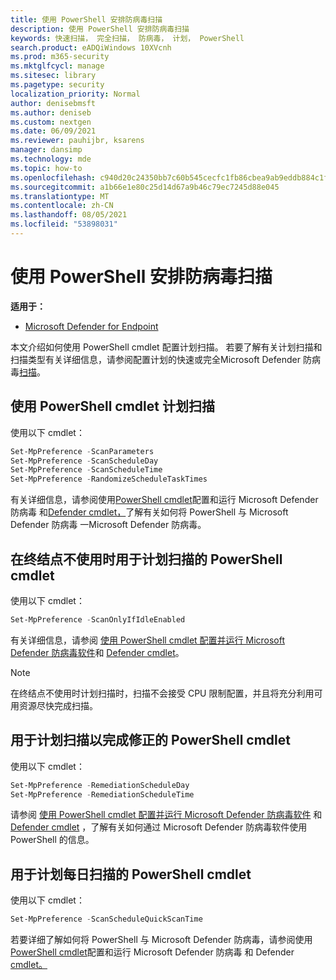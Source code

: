 ```yaml
---
title: 使用 PowerShell 安排防病毒扫描
description: 使用 PowerShell 安排防病毒扫描
keywords: 快速扫描， 完全扫描， 防病毒， 计划， PowerShell
search.product: eADQiWindows 10XVcnh
ms.prod: m365-security
ms.mktglfcycl: manage
ms.sitesec: library
ms.pagetype: security
localization_priority: Normal
author: denisebmsft
ms.author: deniseb
ms.custom: nextgen
ms.date: 06/09/2021
ms.reviewer: pauhijbr, ksarens
manager: dansimp
ms.technology: mde
ms.topic: how-to
ms.openlocfilehash: c940d20c24350bb7c60b545cecfc1fb86cbea9ab9eddb884c1f58092b430c2b2
ms.sourcegitcommit: a1b66e1e80c25d14d67a9b46c79ec7245d88e045
ms.translationtype: MT
ms.contentlocale: zh-CN
ms.lasthandoff: 08/05/2021
ms.locfileid: "53898031"
---
```

# <a name="schedule-antivirus-scans-using-powershell"></a>使用 PowerShell 安排防病毒扫描

**适用于：**

- [Microsoft Defender for Endpoint](/microsoft-365/security/defender-endpoint/)

本文介绍如何使用 PowerShell cmdlet 配置计划扫描。 若要了解有关计划扫描和扫描类型有关详细信息，请参阅配置计划的快速或完全Microsoft Defender 防病毒[扫描](schedule-antivirus-scans.md)。 

## <a name="use-powershell-cmdlets-to-schedule-scans"></a>使用 PowerShell cmdlet 计划扫描

使用以下 cmdlet：

```PowerShell
Set-MpPreference -ScanParameters
Set-MpPreference -ScanScheduleDay
Set-MpPreference -ScanScheduleTime
Set-MpPreference -RandomizeScheduleTaskTimes

```

有关详细信息，请参阅使用[PowerShell cmdlet](use-powershell-cmdlets-microsoft-defender-antivirus.md)配置和运行 Microsoft Defender 防病毒 和[Defender cmdlet，](/powershell/module/defender/)了解有关如何将 PowerShell 与 Microsoft Defender 防病毒 一Microsoft Defender 防病毒。

## <a name="powershell-cmdlets-for-scheduling-scans-when-an-endpoint-is-not-in-use"></a>在终结点不使用时用于计划扫描的 PowerShell cmdlet

使用以下 cmdlet：

```PowerShell
Set-MpPreference -ScanOnlyIfIdleEnabled
```

有关详细信息，请参阅 [使用 PowerShell cmdlet 配置并运行 Microsoft Defender 防病毒软件](use-powershell-cmdlets-microsoft-defender-antivirus.md)和 [Defender cmdlet](/powershell/module/defender/)。

> [!NOTE]
> 在终结点不使用时计划扫描时，扫描不会接受 CPU 限制配置，并且将充分利用可用资源尽快完成扫描。

## <a name="powershell-cmdlets-for-scheduling-scans-to-complete-remediation"></a>用于计划扫描以完成修正的 PowerShell cmdlet

使用以下 cmdlet：

```PowerShell
Set-MpPreference -RemediationScheduleDay
Set-MpPreference -RemediationScheduleTime
```

请参阅 [使用 PowerShell cmdlet 配置并运行 Microsoft Defender 防病毒软件](use-powershell-cmdlets-microsoft-defender-antivirus.md) 和 [Defender cmdlet](/powershell/module/defender/) ，了解有关如何通过 Microsoft Defender 防病毒软件使用 PowerShell 的信息。

## <a name="powershell-cmdlets-for-scheduling-daily-scans"></a>用于计划每日扫描的 PowerShell cmdlet

使用以下 cmdlet：

```PowerShell
Set-MpPreference -ScanScheduleQuickScanTime
```

若要详细了解如何将 PowerShell 与 Microsoft Defender 防病毒，请参阅使用[PowerShell cmdlet](use-powershell-cmdlets-microsoft-defender-antivirus.md)配置和运行 Microsoft Defender 防病毒 和 Defender [cmdlet。](/powershell/module/defender/)


